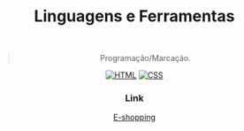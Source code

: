 <h1 align="center">Linguagens e Ferramentas</h1>
<br/>
<div align="center">


> Programação/Marcação.
<p>
<a href="https://github.com/search?q=user%3ADenverCoder1+language%3Ahtml"><img alt="HTML" src="https://img.shields.io/badge/HTML-E34F26.svg?logo=html5&logoColor=white"></a>
    <a href="https://github.com/search?q=user%3ADenverCoder1+language%3Acss"><img alt="CSS" src="https://img.shields.io/badge/CSS-1572B6.svg?logo=css3&logoColor=white"></a>
</p>


### Link 

[E-shopping](https://lir4.github.io/PWFE-shopping-site/)
